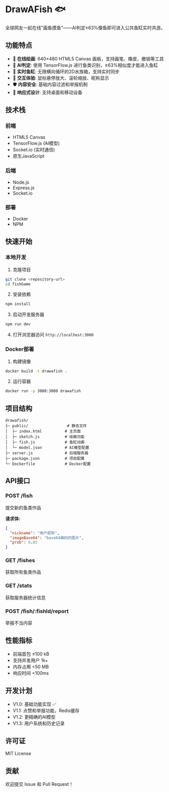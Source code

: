 # DrawAFish 🐟

全球网友一起在线"画鱼摸鱼"——AI判定≥63%像鱼即可进入公共鱼缸实时共游。

## 功能特点

- 🎨 **在线绘画**: 640×480 HTML5 Canvas 画板，支持画笔、橡皮、撤销等工具
- 🤖 **AI判定**: 使用 TensorFlow.js 进行鱼类识别，≥63%相似度才能进入鱼缸
- 🌊 **实时鱼缸**: 无限横向循环的2D水族箱，支持实时同步
- 🎯 **交互体验**: 鼠标悬停放大、滚轮缩放、昵称显示
- 🛡️ **内容安全**: 基础内容过滤和举报机制
- 📱 **响应式设计**: 支持桌面和移动设备

## 技术栈

### 前端
- HTML5 Canvas
- TensorFlow.js (AI模型)
- Socket.io (实时通信)
- 原生JavaScript

### 后端
- Node.js
- Express.js
- Socket.io

### 部署
- Docker
- NPM

## 快速开始

### 本地开发

1. 克隆项目
```bash
git clone <repository-url>
cd fishGame
```

2. 安装依赖
```bash
npm install
```

3. 启动开发服务器
```bash
npm run dev
```

4. 打开浏览器访问 `http://localhost:3000`

### Docker部署

1. 构建镜像
```bash
docker build -t drawafish .
```

2. 运行容器
```bash
docker run -p 3000:3000 drawafish
```

## 项目结构

```
drawafish/
├─ public/                 # 静态文件
│  ├─ index.html          # 主页面
│  ├─ sketch.js           # 绘画功能
│  ├─ fish.js             # 鱼缸动画
│  └─ model.json          # AI模型配置
├─ server.js              # 后端服务器
├─ package.json           # 项目配置
└─ Dockerfile             # Docker配置
```

## API接口

### POST /fish
提交新的鱼类作品

**请求体:**
```json
{
  "nickname": "用户昵称",
  "imageBase64": "base64编码的图片",
  "prob": 0.85
}
```

### GET /fishes
获取所有鱼类作品

### GET /stats
获取服务器统计信息

### POST /fish/:fishId/report
举报不当内容

## 性能指标

- 前端首包 ≤100 kB
- 支持并发用户 1k+
- 内存占用 <50 MB
- 响应时间 <100ms

## 开发计划

- V1.0: 基础功能实现 ✅
- V1.1: 点赞和举报功能，Redis缓存
- V1.2: 更精确的AI模型
- V1.3: 用户系统和历史记录

## 许可证

MIT License

## 贡献

欢迎提交 Issue 和 Pull Request！